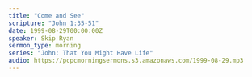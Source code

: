 ```yaml
---
title: "Come and See"
scripture: "John 1:35-51"
date: 1999-08-29T00:00:00Z
speaker: Skip Ryan
sermon_type: morning
series: "John: That You Might Have Life"
audio: https://pcpcmorningsermons.s3.amazonaws.com/1999-08-29.mp3 
---
```



